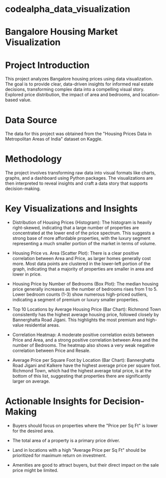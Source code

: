 # codealpha_data_visualization

# Bangalore Housing Market Visualization

# Project Introduction
This project analyzes Bangalore housing prices using data visualization. The goal is to provide clear, data-driven insights for informed real estate decisions, transforming complex data into a compelling visual story. Explored price distribution, the impact of area and bedrooms, and location-based value.

# Data Source
The data for this project was obtained from the "Housing Prices Data in Metropolitan Areas of India" dataset on Kaggle.

# Methodology
The project involves transforming raw data into visual formats like charts, graphs, and a dashboard using Python packages. The visualizations are then interpreted to reveal insights and craft a data story that supports decision-making.

# Key Visualizations and Insights
* Distribution of Housing Prices (Histogram): The histogram is heavily right-skewed, indicating that a large number of properties are concentrated at the lower end of the price spectrum. This suggests a strong base of more affordable properties, with the luxury segment representing a much smaller portion of the market in terms of volume.

* Housing Price vs. Area (Scatter Plot): There is a clear positive correlation between Area and Price, as larger homes generally cost more. Most data points are clustered in the lower-left portion of the graph, indicating that a majority of properties are smaller in area and lower in price.

* Housing Price by Number of Bedrooms (Box Plot): The median housing price generally increases as the number of bedrooms rises from 1 to 5. Lower bedroom counts (1-3) show numerous high-priced outliers, indicating a segment of premium or luxury smaller properties.

* Top 10 Locations by Average Housing Price (Bar Chart): Richmond Town consistently has the highest average housing price, followed closely by Bannerghatta Road Jigani. This highlights the most premium and high-value residential areas.

* Correlation Heatmap: A moderate positive correlation exists between Price and Area, and a strong positive correlation between Area and the number of Bedrooms. The heatmap also shows a very weak negative correlation between Price and Resale.

* Average Price per Square Foot by Location (Bar Chart): Bannerghatta Road Jigani and Kalkere have the highest average price per square foot. Richmond Town, which had the highest average total price, is at the bottom of this list, suggesting that properties there are significantly larger on average.

# Actionable Insights for Decision-Making

* Buyers should focus on properties where the "Price per Sq Ft" is lower for the desired area.

* The total area of a property is a primary price driver.

* Land in locations with a high "Average Price per Sq Ft" should be prioritized for maximum return on investment.

* Amenities are good to attract buyers, but their direct impact on the sale price might be limited.
